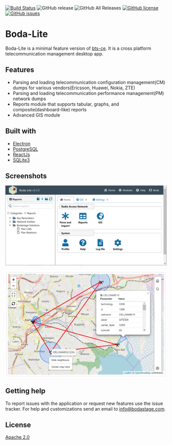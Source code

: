 [![Build Status](https://travis-ci.org/bodastage/bts-ce-lite.svg?branch=master)](https://travis-ci.org/bodastage/bts-ce-lite) ![GitHub release](https://img.shields.io/github/release/bodastage/bts-ce-lite.svg)  ![GitHub All Releases](https://img.shields.io/github/downloads/bodastage/bts-ce-lite/total.svg) [![GitHub license](https://img.shields.io/github/license/bodastage/bts-ce-lite.svg)](https://github.com/bodastage/bts-ce-lite/blob/master/LICENSE) [![GitHub issues](https://img.shields.io/github/issues/bodastage/bts-ce-lite.svg)](https://github.com/bodastage/bts-ce-lite/issues)

# Boda-Lite

Boda-Lite is a minimal feature version of [bts-ce](https://github.com/bodastage/bts-ce). It is a cross 
platform telecommunication management desktop app.

## Features
* Parsing and loading telecommunication configuration management(CM) dumps for various vendors(Ericsson, Huawei, Nokia, ZTE)
* Parsing and loading telecommunication performance management(PM) network dumps
* Reports module that supports tabular, graphs, and composite(dashboard-like) reports
* Advanced GIS module

## Built with 
* [Electron](https://electronjs.org)
* [PostgreSQL](https://www.postgresql.org/)
* [ReactJs](https://reactjs.org/)
* [SQLite3](https://www.sqlite.org/index.html)

## Screenshots 
![BTS-CE-Lite Dashboard and Reports](/dashboard_and_reports.png?raw=true "Dashboard and Reports")

![BTS-CE-Lite GIS](/gis.jpeg?raw=true "GIS")

## Getting help
To report issues with the application or request new features use the issue tracker. For help and customizations send an email to info@bodastage.com.

## License

[Apache 2.0](LICENSE.md)


